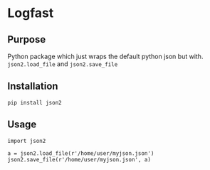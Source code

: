 # Logfast

## Purpose
Python package which just wraps the default python json but with.
```json2.load_file``` and ```json2.save_file```

## Installation

```pip install json2```

## Usage

```
import json2

a = json2.load_file(r'/home/user/myjson.json')
json2.save_file(r'/home/user/myjson.json', a)
```
